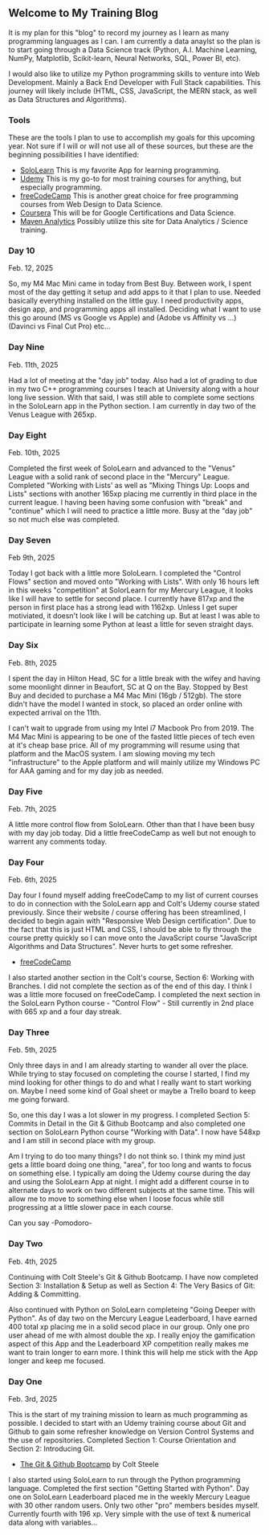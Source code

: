 ## Welcome to My Training Blog

It is my plan for this "blog" to record my journey as I learn as many programming languages as I can. I am currently a data anaylst so the plan is to start going through a Data Science track (Python, A.I. Machine Learning, NumPy, Matplotlib, Scikit-learn, Neural Networks, SQL, Power BI, etc). 

I would also like to utilize my Python programming skills to venture into Web Development. Mainly a Back End Developer with Full Stack capabilities. This journey will likely include (HTML, CSS, JavaScript, the MERN stack, as well as Data Structures and Algorithms).  

### Tools

These are the tools I plan to use to accomplish my goals for this upcoming year. Not sure if I will or will not use all of these sources, but these are the beginning possibilities I have identified:

- [SoloLearn](https://www.sololearn.com/en/learn) This is my favorite App for learning programming.
- [Udemy](https://www.udemy.com/) This is my go-to for most training courses for anything, but especially programming.
- [freeCodeCamp](https://www.freecodecamp.org/) This is another great choice for free programming courses from Web Design to Data Science.
- [Coursera](https://www.coursera.org/) This will be for Google Certifications and Data Science.
- [Maven Analytics](https://app.mavenanalytics.io/) Possibly utilize this site for Data Analytics / Science training.

### Day 10
Feb. 12, 2025

So, my M4 Mac Mini came in today from Best Buy. Between work, I spent most of the day getting it setup and add apps to it that I plan to use. Needed basically everything installed on the little guy. I need productivity apps, design app, and programming apps all installed. Deciding what I want to use this go around (MS vs Google vs Apple) and (Adobe vs Affinity vs ...) (Davinci vs Final Cut Pro) etc...

### Day Nine
Feb. 11th, 2025

Had a lot of meeting at the "day job" today. Also had a lot of grading to due in my two C++ programming courses I teach at University along with a hour long live session. With that said, I was still able to complete some sections in the SoloLearn app in the Python section. I am currently in day two of the Venus League with 265xp. 

### Day Eight
Feb. 10th, 2025

Completed the first week of SoloLearn and advanced to the "Venus" League with a solid rank of second place in the "Mercury" League. Completed "Working with Lists' as well as "Mixing Things Up: Loops and Lists" sections with another 165xp placing me currently in third place in the current league. I having been having some confusion with "break" and "continue" which I will need to practice a little more. Busy at the "day job" so not much else was completed.

### Day Seven
Feb 9th, 2025

Today I got back with a little more SoloLearn. I completed the "Control Flows" section and moved onto "Working with Lists". With only 16 hours left in this weeks "competition" at SolorLearn for my Mercury League, it looks like I will have to settle for second place. I currently have 817xp and the person in first place has a strong lead with 1162xp. Unless I get super motiviated, it doesn't look like I will be catching up. But at least I was able to participate in learning some Python at least a little for seven straight days.  

### Day Six
Feb. 8th, 2025

I spent the day in Hilton Head, SC for a little break with the wifey and having some moonlight dinner in Beaufort, SC at Q on the Bay. Stopped by Best Buy and decided to purchase a M4 Mac Mini (16gb / 512gb). The store didn't have the model I wanted in stock, so placed an order online with expected arrival on the 11th. 

I can't wait to upgrade from using my Intel i7 Macbook Pro from 2019. The M4 Mac Mini is appearing to be one of the fasted little pieces of tech even at it's cheap base price. All of my programming will resume using that platform and the MacOS system. I am slowing moving my tech "infrastructure" to the Apple platform and will mainly utilize my Windows PC for AAA gaming and for my day job as needed. 

### Day Five
Feb. 7th, 2025

A little more control flow from SoloLearn. Other than that I have been busy with my day job today. Did a little freeCodeCamp as well but not enough to warrent any comments today. 

### Day Four
Feb. 6th, 2025

Day four I found myself adding freeCodeCamp to my list of current courses to do in connection with the SoloLearn app and Colt's Udemy course stated previously. Since their website / course offering has been streamlined, I decided to begin again with "Responsive Web Design certification". Due to the fact that this is just HTML and CSS, I should be able to fly through the course pretty quickly so I can move onto the JavaScript course "JavaScript Algorithms and Data Structures". Never hurts to get some refresher. 

- [freeCodeCamp](https://www.freecodecamp.org/learn)

I also started another section in the Colt's course, Section 6: Working with Branches. I did not complete the section as of the end of this day. I think I was a little more focused on freeCodeCamp. I completed the next section in the SoloLearn Python course - "Control Flow" - Still currently in 2nd place with 665 xp and a four day streak. 

### Day Three
Feb. 5th, 2025

Only three days in and I am already starting to wander all over the place. While trying to stay focused on completing the course I started, I find my mind looking for other things to do and what I really want to start working on. Maybe I need some kind of Goal sheet or maybe a Trello board to keep me going forward. 

So, one this day I was a lot slower in my progress. I completed Section 5: Commits in Detail in the Git & Github Bootcamp and also completed one section on SoloLearn Python course "Working with Data". I now have 548xp and I am still in second place with my group. 

Am I trying to do too many things? I do not think so. I think my mind just gets a little board doing one thing, "area", for too long and wants to focus on something else. I typically am doing the Udemy course during the day and using the SoloLearn App at night. I might add a different course in to alternate days to work on two different subjects at the same time. This will allow me to move to something else when I loose focus while still progressing at a little slower pace in each course. 

Can you say -Pomodoro-

### Day Two
Feb. 4th, 2025

Continuing with Colt Steele's Git & Github Bootcamp. I have now completed Section 3: Installation & Setup as well as Section 4: The Very Basics of Git: Adding & Committing.

Also continued with Python on SoloLearn completeing "Going Deeper with Python". As of day two on the Mercury League Leaderboard, I have earned 400 total xp placing me in a solid secod place in our group. Only one pro user ahead of me with almost double the xp. I really enjoy the gamification aspect of this App and the Leaderboard XP competition really makes me want to train longer to earn more. I think this will help me stick with the App longer and keep me focused. 

### Day One 
Feb. 3rd, 2025

This is the start of my training mission to learn as much programming as possible. I decided to start with an Udemy training course about Git and Github to gain some refresher knowledge on Version Control Systems and the use of repositories. Completed Section 1: Course Orientation and Section 2: Introducing Git. 

- [The Git & Github Bootcamp](https://www.udemy.com/course/git-and-github-bootcamp/?couponCode=ST5MT020225BUS) by Colt Steele

I also started using SoloLearn to run through the Python programming language. Completed the first section "Getting Started with Python". Day one on SoloLearn Leaderboard placed me in the weekly Mercury League with 30 other random users. Only two other "pro" members besides myself. Currently fourth with 196 xp. Very simple with the use of text & numerical data along with variables...
<br>



